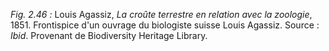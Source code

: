 *Fig. 2.46 :* Louis Agassiz, *La croûte terrestre en relation avec la zoologie*, 1851. Frontispice d'un ouvrage du biologiste suisse Louis Agassiz.
Source : *Ibid*. Provenant de Biodiversity Heritage Library.